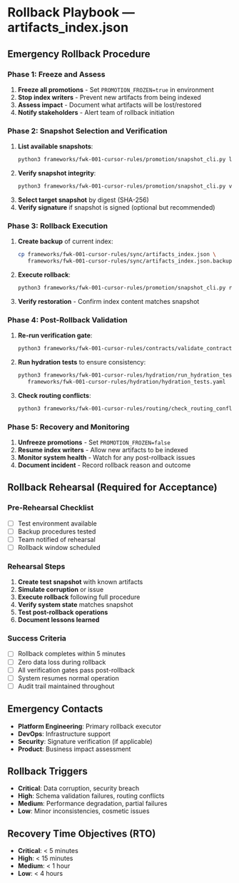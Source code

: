 # Rollback Playbook — artifacts_index.json

## Emergency Rollback Procedure

### Phase 1: Freeze and Assess
1) **Freeze all promotions** - Set `PROMOTION_FROZEN=true` in environment
2) **Stop index writers** - Prevent new artifacts from being indexed
3) **Assess impact** - Document what artifacts will be lost/restored
4) **Notify stakeholders** - Alert team of rollback initiation

### Phase 2: Snapshot Selection and Verification
1) **List available snapshots**:
   ```bash
   python3 frameworks/fwk-001-cursor-rules/promotion/snapshot_cli.py list
   ```
2) **Verify snapshot integrity**:
   ```bash
   python3 frameworks/fwk-001-cursor-rules/promotion/snapshot_cli.py verify
   ```
3) **Select target snapshot** by digest (SHA-256)
4) **Verify signature** if snapshot is signed (optional but recommended)

### Phase 3: Rollback Execution
1) **Create backup** of current index:
   ```bash
   cp frameworks/fwk-001-cursor-rules/sync/artifacts_index.json \
      frameworks/fwk-001-cursor-rules/sync/artifacts_index.json.backup.$(date +%Y%m%d_%H%M%S)
   ```
2) **Execute rollback**:
   ```bash
   python3 frameworks/fwk-001-cursor-rules/promotion/snapshot_cli.py rollback <digest>
   ```
3) **Verify restoration** - Confirm index content matches snapshot

### Phase 4: Post-Rollback Validation
1) **Re-run verification gate**:
   ```bash
   python3 frameworks/fwk-001-cursor-rules/contracts/validate_contract.py
   ```
2) **Run hydration tests** to ensure consistency:
   ```bash
   python3 frameworks/fwk-001-cursor-rules/hydration/run_hydration_tests.py \
      frameworks/fwk-001-cursor-rules/hydration/hydration_tests.yaml
   ```
3) **Check routing conflicts**:
   ```bash
   python3 frameworks/fwk-001-cursor-rules/routing/check_routing_conflicts.py
   ```

### Phase 5: Recovery and Monitoring
1) **Unfreeze promotions** - Set `PROMOTION_FROZEN=false`
2) **Resume index writers** - Allow new artifacts to be indexed
3) **Monitor system health** - Watch for any post-rollback issues
4) **Document incident** - Record rollback reason and outcome

## Rollback Rehearsal (Required for Acceptance)

### Pre-Rehearsal Checklist
- [ ] Test environment available
- [ ] Backup procedures tested
- [ ] Team notified of rehearsal
- [ ] Rollback window scheduled

### Rehearsal Steps
1) **Create test snapshot** with known artifacts
2) **Simulate corruption** or issue
3) **Execute rollback** following full procedure
4) **Verify system state** matches snapshot
5) **Test post-rollback operations**
6) **Document lessons learned**

### Success Criteria
- [ ] Rollback completes within 5 minutes
- [ ] Zero data loss during rollback
- [ ] All verification gates pass post-rollback
- [ ] System resumes normal operation
- [ ] Audit trail maintained throughout

## Emergency Contacts
- **Platform Engineering**: Primary rollback executor
- **DevOps**: Infrastructure support
- **Security**: Signature verification (if applicable)
- **Product**: Business impact assessment

## Rollback Triggers
- **Critical**: Data corruption, security breach
- **High**: Schema validation failures, routing conflicts
- **Medium**: Performance degradation, partial failures
- **Low**: Minor inconsistencies, cosmetic issues

## Recovery Time Objectives (RTO)
- **Critical**: < 5 minutes
- **High**: < 15 minutes  
- **Medium**: < 1 hour
- **Low**: < 4 hours


